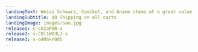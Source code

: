 ```yaml
---
landingText: Weiss Schwarz, Comiket, and Anime items at a great value
landingSubtitle: $8 Shipping on all carts
landingImage: images/sao.jpg
release1: s-ckCoPAR-x
release2: s-C0l1WO3LJ-s
release3: s-o4MnkPOd5
---
```

